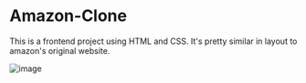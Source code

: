 # Amazon-Clone
This is a frontend project using HTML and CSS. It's pretty similar in layout to amazon's original website.


![image](https://github.com/TanushreeBorase/Amazon-Clone/assets/130696335/04afd530-1291-4c62-99ff-d8e55bbb95fc)
